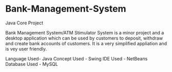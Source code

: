 # Bank-Management-System
Java Core Project

Bank Management System/ATM Stimulator System
is a minor project and a desktop application which can be used by customers to deposit, withdraw and create bank accounts of customers.
It is a very simplified appliation and is vey user friendly.

Language Used- Java
Concept Used - Swing
IDE Used - NetBeans
Database Used - MySQL
